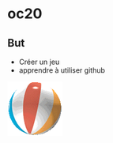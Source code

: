 # oc20

## But

* Créer un jeu 
* apprendre à utiliser github

![Below sleeping surface](img/ball.gif)
